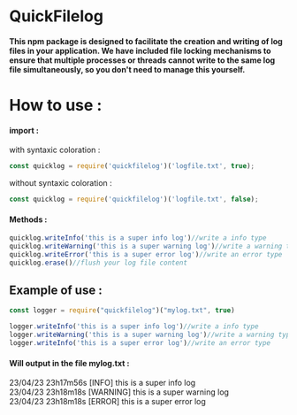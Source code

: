 # QuickFilelog

#### This npm package is designed to facilitate the creation and writing of log files in your application. We have included file locking mechanisms to ensure that multiple processes or threads cannot write to the same log file simultaneously, so you don't need to manage this yourself.

# How to use : 

#### import :

with syntaxic coloration :
```javascript
const quicklog = require('quickfilelog')('logfile.txt', true);
```
without syntaxic coloration :
```javascript
const quicklog = require('quickfilelog')('logfile.txt', false);
```

#### Methods :

```javascript
quicklog.writeInfo('this is a super info log')//write a info type
quicklog.writeWarning('this is a super warning log')//write a warning type
quicklog.writeError('this is a super error log')//write an error type 
quicklog.erase()//flush your log file content
```

## Example of use :

```javascript
const logger = require("quickfilelog")("mylog.txt", true)

logger.writeInfo('this is a super info log')//write a info type
logger.writeWarning('this is a super warning log')//write a warning type
logger.writeInfo('this is a super error log')//write an error type 
```

#### Will output in the file mylog.txt :

23/04/23 23h17m56s [INFO] this is a super info log <br>
23/04/23 23h18m18s [WARNING] this is a super warning log<br>
23/04/23 23h18m18s [ERROR] this is a super error log

